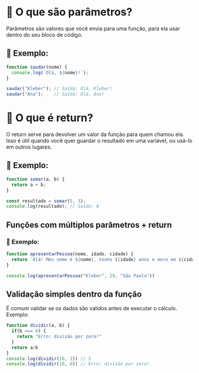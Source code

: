 # 🔧 O que são parâmetros?

Parâmetros são valores que você envia para uma função, para ela usar dentro do seu bloco de código.

## 📌 Exemplo:

```javascript
function saudar(nome) {
  console.log(`Olá, ${nome}!`);
}

saudar("Kleber"); // Saída: Olá, Kleber!
saudar("Ana");    // Saída: Olá, Ana!
```

# 🔁 O que é return?

O return serve para devolver um valor da função para quem chamou ela.
Isso é útil quando você quer guardar o resultado em uma variável, ou usá-lo em outros lugares.

## 📌 Exemplo:

```javascript
function somar(a, b) {
  return a + b;
}

const resultado = somar(5, 3);
console.log(resultado); // Saída: 8
```

## Funções com múltiplos parâmetros + return

### 📌 Exemplo:

```javascript
function apresentarPessoa(nome, idade, cidade) {
  return `Olá! Meu nome é ${nome}, tenho ${idade} anos e moro em ${cidade}.`
}

console.log(apresentarPessoa("Kleber", 29, "São Paulo"))
``` 

## Validação simples dentro da função

É comum validar se os dados são validos antes de executar o cálculo. Exemplo:

```javascript
function dividir(a, b) {
  if(b === 0) {
    return "Erro: divisão por zero!"
  }
  return a/b
}
console.log(dividir(10, 2)) // 5
console.log(dividir(10, 0)) // Erro: divisão por zero!
```